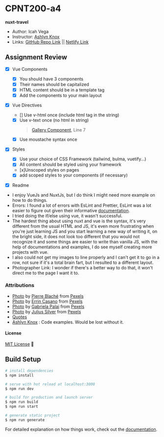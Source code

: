 # CPNT200-a4
**nuxt-travel**

- Author: Icah Vega
- Instructor: [Ashlyn Knox](https://github.com/lilyx13)
- Links: [GitHub Repo Link](https://github.com/Icahpv/cpnt200-a4) || [Netlify Link](https://cpnt200-a4.netlify.app/)

## Assignment Review


- [x] Vue Components
  - [x] You should have 3 components
  - [x] Their names should be capitalized
  - [x] HTML content should be in a template tag
  - [x] Add the components to your main layout

- [x] Vue Directives
  - [] Use v-html once (include html tag in the string)
  
  - [x] Use v-text once (no html in string)
    > [Gallery Component](Gallery.vue), Line 7
  - [x] Use moustache syntax once

- [x] Styles
  - [x] Use your choice of CSS Framework (tailwind, bulma, vuetify...)
  - [x] All content should be styled using your framework
  - [x]Unscoped styles on pages
  - [x] add scoped styles to your components (if necessary)

- [x] Readme


- I enjoy VueJs and NuxtJs, but I do think I might need more example on how to do things.
- Errors: I found a lot of errors with EsLint and Prettier, EsLint was a lot easier to figure out given their informative [documentation](https://eslint.vuejs.org/user-guide/).
- I tried doing the if/else using vue, it wasn't successful.
- The hardest thing about using nuxt and vue is the syntax, it's very different from the usual HTML and JS, it's even more frustrating when you're just learning JS and you start learning a new way of writing it, on the bright side, it does not look too different that you would not recognize it and some things are easier to write than vanilla JS, with the help of documentations and examples, I do see myself creating more projects with vue.
- I also could not get my images to line properly and I can't get it to go in a row, not sure if it's a total brain fart, but I resulted to a different layout.
- Photographer Link: I wonder if there's a better way to do that, it won't direct me to the page I want it to.

### Attributions

- [Photo](https://www.pexels.com/photo/canal-beside-houses-2901209/) by [Pierre Blaché](https://www.pexels.com/@pierre-blache-651604) from [Pexels](https://www.pexels.com/)
- [Photo](https://www.pexels.com/photo/machu-pichu-peru-2356045/) by [Errin Casano](https://www.pexels.com/@errin-casano-1240439) from [Pexels](https://www.pexels.com/)
- [Photo](https://www.pexels.com/photo/train-with-smoke-507410/) by [Gabriela Palai](https://www.pexels.com/@gabriela-palai-129458) from [Pexels](https://www.pexels.com/)
- [Photo](https://www.pexels.com/photo/cottages-in-the-middle-of-beach-753626/) by [Julius Silver](https://www.pexels.com/@julius-silver-240301) from [Pexels](https://www.pexels.com/)
- [Quotes](https://www.myglobalviewpoint.com/inspirational-travel-quotes/)
- [Ashlyn Knox](https://github.com/lilyx13) : Code examples. Would be lost without it.


#### License
[MIT License](License) :scroll:









## Build Setup

```bash
# install dependencies
$ npm install

# serve with hot reload at localhost:3000
$ npm run dev

# build for production and launch server
$ npm run build
$ npm run start

# generate static project
$ npm run generate
```

For detailed explanation on how things work, check out the [documentation](https://nuxtjs.org).